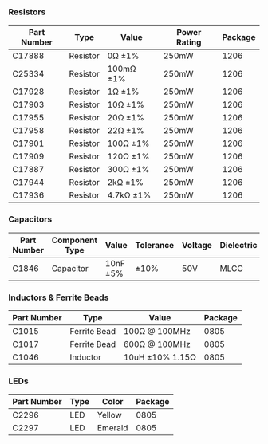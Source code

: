### Resistors
| Part Number | Type     | Value     | Power Rating | Package |
|-------------|----------|-----------|---------------|---------|
| C17888      | Resistor | 0Ω ±1%    | 250mW         | 1206    |
| C25334      | Resistor | 100mΩ ±1% | 250mW         | 1206    |
| C17928      | Resistor | 1Ω ±1%    | 250mW         | 1206    |
| C17903      | Resistor | 10Ω ±1%   | 250mW         | 1206    |
| C17955      | Resistor | 20Ω ±1%   | 250mW         | 1206    |
| C17958      | Resistor | 22Ω ±1%   | 250mW         | 1206    |
| C17901      | Resistor | 100Ω ±1%  | 250mW         | 1206    |
| C17909      | Resistor | 120Ω ±1%  | 250mW         | 1206    |
| C17887      | Resistor | 300Ω ±1%  | 250mW         | 1206    |
| C17944      | Resistor | 2kΩ ±1%   | 250mW         | 1206    |
| C17936      | Resistor | 4.7kΩ ±1% | 250mW         | 1206    |




### Capacitors
| Part Number | Component Type | Value            | Tolerance | Voltage | Dielectric | Package |
|-------------|----------------|------------------|-----------|---------|------------|---------|
| C1846       | Capacitor      | 10nF ±5%         | ±10%      | 50V     | MLCC        | 1206    |




### Inductors & Ferrite Beads
| Part Number | Type | Value | Package |
|-------------|------|--------|---------|
| C1015   | Ferrite Bead | 100Ω @ 100MHz | 0805 |
| C1017   | Ferrite Bead | 600Ω @ 100MHz | 0805 |
| C1046   | Inductor | 10uH ±10% 1.15Ω | 0805 |


### LEDs
| Part Number | Type | Color | Package |
|-------------|------|-------|---------|
| C2296   | LED | Yellow | 0805 |
| C2297   | LED | Emerald | 0805 |

